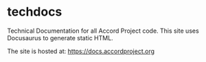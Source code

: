 # techdocs
Technical Documentation for all Accord Project code. This site uses Docusaurus to generate static HTML.

The site is hosted at: https://docs.accordproject.org